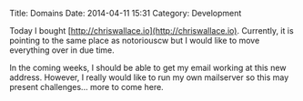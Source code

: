 Title: Domains
Date: 2014-04-11 15:31
Category: Development

Today I bought [http://chriswallace.io](http://chriswallace.io). Currently, it
is pointing to the same place as notoriouscw but I would like to move
everything over in due time.

In the coming weeks, I should be able to get my email working at this new
address. However, I really would like to run my own mailserver so this may
present challenges... more to come here.
